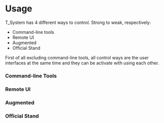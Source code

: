 # Usage

T_System has 4 different ways to control. Strong to weak, respectively:

- Command-line tools
- Remote UI
- Augmented
- Official Stand

First of all excluding command-line tools, all control ways are the user interfaces at the same time and they can be activate with using each other.

### Command-line Tools



### Remote UI
### Augmented
### Official Stand

